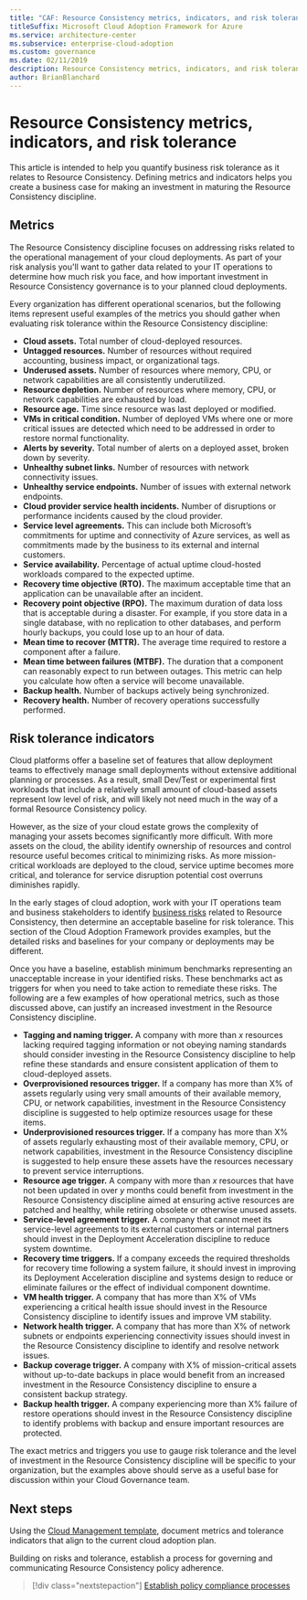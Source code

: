```yaml
---
title: "CAF: Resource Consistency metrics, indicators, and risk tolerance"
titleSuffix: Microsoft Cloud Adoption Framework for Azure
ms.service: architecture-center
ms.subservice: enterprise-cloud-adoption
ms.custom: governance
ms.date: 02/11/2019
description: Resource Consistency metrics, indicators, and risk tolerance
author: BrianBlanchard
---
```


# Resource Consistency metrics, indicators, and risk tolerance

This article is intended to help you quantify business risk tolerance as it relates to Resource Consistency. Defining metrics and indicators helps you create a business case for making an investment in maturing the Resource Consistency discipline.

## Metrics

The Resource Consistency discipline focuses on addressing risks related to the operational management of your cloud deployments. As part of your risk analysis you'll want to gather data related to your IT operations to determine how much risk you face, and how important investment in Resource Consistency governance is to your planned cloud deployments.

Every organization has different operational scenarios, but the following items represent useful examples of the metrics you should gather when evaluating risk tolerance within the Resource Consistency discipline:

- **Cloud assets.** Total number of cloud-deployed resources.
- **Untagged resources.** Number of resources without required accounting, business impact, or organizational tags.
- **Underused assets.** Number of resources where memory, CPU, or network capabilities are all consistently underutilized.
- **Resource depletion.** Number of resources where memory, CPU, or network capabilities are exhausted by load.
- **Resource age.** Time since resource was last deployed or modified.
- **VMs in critical condition.** Number of deployed VMs where one or more critical issues are detected which need to be addressed in order to restore normal functionality.
- **Alerts by severity.** Total number of alerts on a deployed asset, broken down by severity.
- **Unhealthy subnet links.** Number of resources with network connectivity issues.
- **Unhealthy service endpoints.** Number of issues with external network endpoints.
- **Cloud provider service health incidents.** Number of disruptions or performance incidents caused by the cloud provider.
- **Service level agreements.** This can include both Microsoft’s commitments for uptime and connectivity of Azure services, as well as commitments made by the business to its external and internal customers.
- **Service availability.** Percentage of actual uptime cloud-hosted workloads compared to the expected uptime.
- **Recovery time objective (RTO).** The maximum acceptable time that an application can be unavailable after an incident.
- **Recovery point objective (RPO).** The maximum duration of data loss that is acceptable during a disaster. For example, if you store data in a single database, with no replication to other databases, and perform hourly backups, you could lose up to an hour of data.
- **Mean time to recover (MTTR).** The average time required to restore a component after a failure.
- **Mean time between failures (MTBF).** The duration that a component can reasonably expect to run between outages. This metric can help you calculate how often a service will become unavailable.
- **Backup health.** Number of backups actively being synchronized.
- **Recovery health.** Number of recovery operations successfully performed.

## Risk tolerance indicators

Cloud platforms offer a baseline set of features that allow deployment teams to effectively manage small deployments without extensive additional planning or processes. As a result, small Dev/Test or experimental first workloads that include a relatively small amount of cloud-based assets represent low level of risk, and will likely not need much in the way of a formal Resource Consistency policy.

However, as the size of your cloud estate grows the complexity of managing your assets becomes significantly more difficult. With more assets on the cloud, the ability identify ownership of resources and control resource useful becomes critical to minimizing risks. As more mission-critical workloads are deployed to the cloud, service uptime becomes more critical, and tolerance for service disruption potential cost overruns diminishes rapidly.

In the early stages of cloud adoption, work with your IT operations team and business stakeholders to identify [business risks](business-risks.md) related to Resource Consistency, then determine an acceptable baseline for risk tolerance. This section of the Cloud Adoption Framework provides examples, but the detailed risks and baselines for your company or deployments may be different.

Once you have a baseline, establish minimum benchmarks representing an unacceptable increase in your identified risks. These benchmarks act as triggers for when you need to take action to remediate these risks. The following are a few examples of how operational metrics, such as those discussed above, can justify an increased investment in the Resource Consistency discipline.

- **Tagging and naming trigger.** A company with more than _x_ resources lacking required tagging information or not obeying naming standards should consider investing in the Resource Consistency discipline to help refine these standards and ensure consistent application of them to cloud-deployed assets.
- **Overprovisioned resources trigger.** If a company has more than X% of assets regularly using very small amounts of their available memory, CPU, or network capabilities, investment in the Resource Consistency discipline is suggested to help optimize resources usage for these items.
- **Underprovisioned resources trigger.** If a company has more than X% of assets regularly exhausting most of their available memory, CPU, or network capabilities, investment in the Resource Consistency discipline is suggested to help ensure these assets have the resources necessary to prevent service interruptions.
- **Resource age trigger.** A company with more than _x_ resources that have not been updated in over _y_ months could benefit from investment in the Resource Consistency discipline aimed at ensuring active resources are patched and healthy, while retiring obsolete or otherwise unused assets.
- **Service-level agreement trigger.** A company that cannot meet its service-level agreements to its external customers or internal partners should invest in the Deployment Acceleration discipline to reduce system downtime.
- **Recovery time triggers.** If a company exceeds the required thresholds for recovery time following a system failure, it should invest in improving its Deployment Acceleration discipline and systems design to reduce or eliminate failures or the effect of individual component downtime.
- **VM health trigger.** A company that has more than X% of VMs experiencing a critical health issue should invest in the Resource Consistency discipline to identify issues and improve VM stability.
- **Network health trigger.** A company that has more than X% of network subnets or endpoints experiencing connectivity issues should invest in the Resource Consistency discipline to identify and resolve network issues.
- **Backup coverage trigger.** A company with X% of mission-critical assets without up-to-date backups in place would benefit from an increased investment in the Resource Consistency discipline to ensure a consistent backup strategy.
- **Backup health trigger.** A company experiencing more than X% failure of restore operations should invest in the Resource Consistency discipline to identify problems with backup and ensure important resources are protected.

The exact metrics and triggers you use to gauge risk tolerance and the level of investment in the Resource Consistency discipline will be specific to your organization, but the examples above should serve as a useful base for discussion within your Cloud Governance team.

## Next steps

Using the [Cloud Management template](./template.md), document metrics and tolerance indicators that align to the current cloud adoption plan.

Building on risks and tolerance, establish a process for governing and communicating Resource Consistency policy adherence.

> [!div class="nextstepaction"]
> [Establish policy compliance processes](compliance-processes.md)
